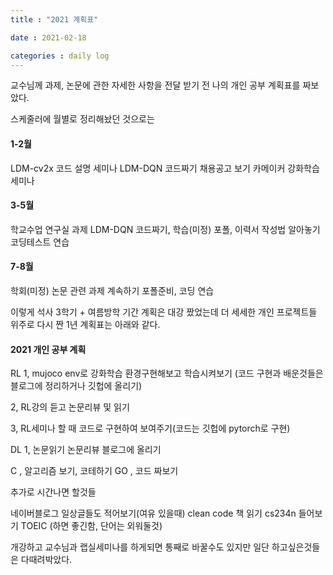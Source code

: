 ```yaml
---
title : "2021 계획표"

date : 2021-02-18

categories : daily log
---
```


교수님께 과제, 논문에 관한 자세한 사항을 전달 받기 전 나의 개인 공부 계획표를 짜보았다.

스케줄러에 월별로 정리해놨던 것으로는

#### 1-2월

LDM-cv2x 코드 설명 세미나
LDM-DQN 코드짜기
채용공고 보기
카메이커
강화학습세미나

#### 3-5월

학교수업
연구실 과제
LDM-DQN 코드짜기, 학습(미정)
포폴, 이력서 작성법 알아놓기
코딩테스트 연습

#### 7-8월

학회(미정)
논문 관련 과제 계속하기
포폴준비, 코딩 연습

이렇게 석사 3학기 + 여름방학 기간 계획은 대강 짰었는데 더 세세한 개인 프로젝트들 위주로 다시 짠 1년 계획표는 아래와 같다.


#### 2021 개인 공부 계획

RL 1, mujoco env로 강화학습 환경구현해보고 학습시켜보기 (코드 구현과 배운것들은 블로그에 정리하거나 깃헙에 올리기)

   2, RL강의 듣고 논문리뷰 및 읽기

   3, RL세미나 할 때 코드로 구현하여 보여주기(코드는 깃헙에 pytorch로 구현)

DL 1, 논문읽기 논문리뷰 블로그에 올리기


C , 알고리즘 보기, 코테하기
GO , 코드 짜보기

추가로 시간나면 할것들

네이버블로그 일상글들도 적어보기(여유 있을때)
clean code 책 읽기
cs234n 들어보기
TOEIC (하면 좋긴함, 단어는 외워둘것)

개강하고 교수님과 랩실세미나를 하게되면 통째로 바꿀수도 있지만 일단 하고싶은것들은 다때려박았다.
